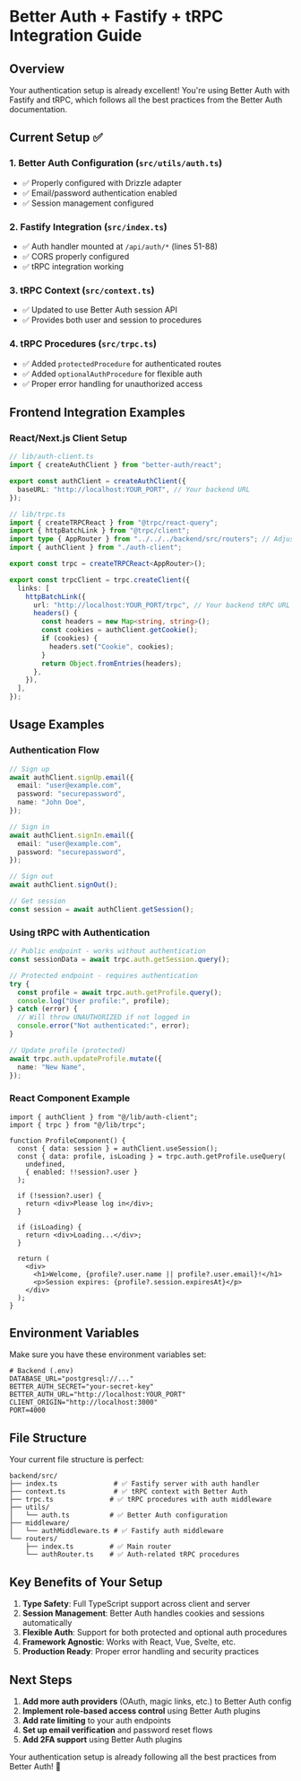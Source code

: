 # Better Auth + Fastify + tRPC Integration Guide

## Overview

Your authentication setup is already excellent! You're using Better Auth with Fastify and tRPC, which follows all the best practices from the Better Auth documentation.

## Current Setup ✅

### 1. Better Auth Configuration (`src/utils/auth.ts`)

- ✅ Properly configured with Drizzle adapter
- ✅ Email/password authentication enabled
- ✅ Session management configured

### 2. Fastify Integration (`src/index.ts`)

- ✅ Auth handler mounted at `/api/auth/*` (lines 51-88)
- ✅ CORS properly configured
- ✅ tRPC integration working

### 3. tRPC Context (`src/context.ts`)

- ✅ Updated to use Better Auth session API
- ✅ Provides both user and session to procedures

### 4. tRPC Procedures (`src/trpc.ts`)

- ✅ Added `protectedProcedure` for authenticated routes
- ✅ Added `optionalAuthProcedure` for flexible auth
- ✅ Proper error handling for unauthorized access

## Frontend Integration Examples

### React/Next.js Client Setup

```typescript
// lib/auth-client.ts
import { createAuthClient } from "better-auth/react";

export const authClient = createAuthClient({
  baseURL: "http://localhost:YOUR_PORT", // Your backend URL
});

// lib/trpc.ts
import { createTRPCReact } from "@trpc/react-query";
import { httpBatchLink } from "@trpc/client";
import type { AppRouter } from "../../../backend/src/routers"; // Adjust path
import { authClient } from "./auth-client";

export const trpc = createTRPCReact<AppRouter>();

export const trpcClient = trpc.createClient({
  links: [
    httpBatchLink({
      url: "http://localhost:YOUR_PORT/trpc", // Your backend tRPC URL
      headers() {
        const headers = new Map<string, string>();
        const cookies = authClient.getCookie();
        if (cookies) {
          headers.set("Cookie", cookies);
        }
        return Object.fromEntries(headers);
      },
    }),
  ],
});
```

## Usage Examples

### Authentication Flow

```typescript
// Sign up
await authClient.signUp.email({
  email: "user@example.com",
  password: "securepassword",
  name: "John Doe",
});

// Sign in
await authClient.signIn.email({
  email: "user@example.com",
  password: "securepassword",
});

// Sign out
await authClient.signOut();

// Get session
const session = await authClient.getSession();
```

### Using tRPC with Authentication

```typescript
// Public endpoint - works without authentication
const sessionData = await trpc.auth.getSession.query();

// Protected endpoint - requires authentication
try {
  const profile = await trpc.auth.getProfile.query();
  console.log("User profile:", profile);
} catch (error) {
  // Will throw UNAUTHORIZED if not logged in
  console.error("Not authenticated:", error);
}

// Update profile (protected)
await trpc.auth.updateProfile.mutate({
  name: "New Name",
});
```

### React Component Example

```tsx
import { authClient } from "@/lib/auth-client";
import { trpc } from "@/lib/trpc";

function ProfileComponent() {
  const { data: session } = authClient.useSession();
  const { data: profile, isLoading } = trpc.auth.getProfile.useQuery(
    undefined,
    { enabled: !!session?.user }
  );

  if (!session?.user) {
    return <div>Please log in</div>;
  }

  if (isLoading) {
    return <div>Loading...</div>;
  }

  return (
    <div>
      <h1>Welcome, {profile?.user.name || profile?.user.email}!</h1>
      <p>Session expires: {profile?.session.expiresAt}</p>
    </div>
  );
}
```

## Environment Variables

Make sure you have these environment variables set:

```env
# Backend (.env)
DATABASE_URL="postgresql://..."
BETTER_AUTH_SECRET="your-secret-key"
BETTER_AUTH_URL="http://localhost:YOUR_PORT"
CLIENT_ORIGIN="http://localhost:3000"
PORT=4000
```

## File Structure

Your current file structure is perfect:

```
backend/src/
├── index.ts              # ✅ Fastify server with auth handler
├── context.ts            # ✅ tRPC context with Better Auth
├── trpc.ts              # ✅ tRPC procedures with auth middleware
├── utils/
│   └── auth.ts          # ✅ Better Auth configuration
├── middleware/
│   └── authMiddleware.ts # ✅ Fastify auth middleware
└── routers/
    ├── index.ts         # ✅ Main router
    └── authRouter.ts    # ✅ Auth-related tRPC procedures
```

## Key Benefits of Your Setup

1. **Type Safety**: Full TypeScript support across client and server
2. **Session Management**: Better Auth handles cookies and sessions automatically
3. **Flexible Auth**: Support for both protected and optional auth procedures
4. **Framework Agnostic**: Works with React, Vue, Svelte, etc.
5. **Production Ready**: Proper error handling and security practices

## Next Steps

1. **Add more auth providers** (OAuth, magic links, etc.) to Better Auth config
2. **Implement role-based access control** using Better Auth plugins
3. **Add rate limiting** to your auth endpoints
4. **Set up email verification** and password reset flows
5. **Add 2FA support** using Better Auth plugins

Your authentication setup is already following all the best practices from Better Auth! 🎉
